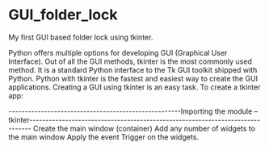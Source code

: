 # GUI_folder_lock
My first GUI based folder lock using tkinter. 

Python offers multiple options for developing GUI (Graphical User Interface). Out of all the GUI methods, tkinter is the most commonly used method. It is a standard Python interface to the Tk GUI toolkit shipped with Python. Python with tkinter is the fastest and easiest way to create the GUI applications. Creating a GUI using tkinter is an easy task.
To create a tkinter app:

-----------------------------------------------------Importing the module – tkinter------------------------------------------------------------------------------
Create the main window (container)
Add any number of widgets to the main window
Apply the event Trigger on the widgets.
